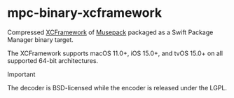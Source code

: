# mpc-binary-xcframework

Compressed [XCFramework](https://github.com/sbooth/AudioXCFrameworks/tree/main/mpc) of [Musepack](https://musepack.net) packaged as a Swift Package Manager binary target.

The XCFramework supports macOS 11.0+, iOS 15.0+, and tvOS 15.0+ on all supported 64-bit architectures.

>[!IMPORTANT]
>The decoder is BSD-licensed while the encoder is released under the LGPL.

